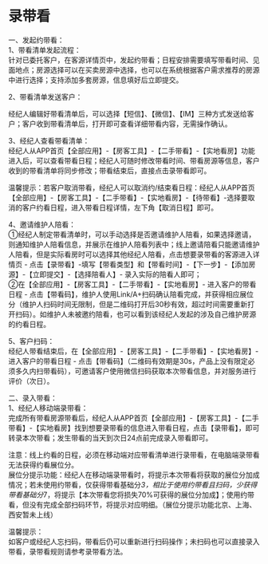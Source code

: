 # 录带看

一、发起约带看：  
1、带看清单发起流程：  
针对已委托客户，在客源详情页中，发起约带看；日程安排需要填写带看时间、见面地点；房源选择可以在买卖房源中选择，也可以在系统根据客户需求推荐的房源中进行选择；支持添加多套房源，信息填好后立即提交。

2、带看清单发送客户：

经纪人编辑好带看清单后，可以选择【短信】、【微信】、【IM】三种方式发送给客户；客户收到带看清单后，打开即可查看详细带看内容，无需操作确认。

3、经纪人查看带看清单：  
经纪人从APP首页【全部应用】-【房客工具】-【二手带看】-【实地看房】功能进入后，可以查看带看日程；经纪人可随时修改带看时间、带看房源等信息，客户收到的带看清单将同步修改；带看结束后，直接点击录带看即可。

温馨提示：若客户取消带看，经纪人可以取消约/结束看日程：经纪人从APP首页【全部应用】-【房客工具】-【二手带看】-【实地看房】-【待带看】-选择要取消的客户约看日程，进入带看日程详情，左下角【取消日程】即可。

4、邀请维护人陪看：  
①经纪人制定带看清单时，可以手动选择是否邀请维护人陪看，如果选择邀请，则通知维护人陪看信息，并展示在维护人陪看列表中；线上邀请陪看只能邀请维护人陪看，但是实际看房时可以选择其他经纪人陪看，点击想要录带看的客源进入详情页 - 点击【录带看】-填写【带看类型】和【带看时间】-【下一步】-【添加房源】-【立即提交】-【选择陪看人】- 录入实际的陪看人即可；  
②在【全部应用】-【房客工具】-【二手带看】-【实地看房】- 进入客户的带看日程 - 点击【带看码】，维护人使用Link/A+扫码确认陪看完成，并获得相应展位分（维护人扫码时间无限制，但是二维码打开后30秒有效，超过时间需要重新打开扫码）。如维护人未被邀约陪看，也可以看到该经纪人发起的涉及自己维护房源的约看日程。

5、客户扫码：  
经纪人带看结束后，在【全部应用】-【房客工具】-【二手带看】-【实地看房】- 进入客户的带看日程 - 点击【带看码】（二维码有效期是30s，产品上没有限定必须多久内扫带看码），可邀请客户使用微信扫码获取本次带看信息，并对服务进行评价（次日）。

二、录入带看：  
1、经纪人移动端录带看：  
完成所有带看房源带看后，经纪人从APP首页【全部应用】-【房客工具】-【二手带看】-【实地看房】找到想要录带看的信息进入带看日程，点击【录带看】，即可转录本次带看；发生带看的当天到次日24点前完成录入带看即可。

注意：线上约看的日程，必须在移动端对应带看清单进行录带看，在电脑端录带看无法获得约看展位分。  
展位分提示功能：经纪人在移动端录带看时，将提示本次带看将获取的展位分加成情况；若未使用约带看，仅获得带看基础分*3，相比于使用约带看且扫码，少获得带看基础分*7，将提示【本次带看您将损失70%可获得的展位分加成】；使用约带看，但没有完成全部扫码环节，将提示对应明细。（展位分提示功能北京、上海、西安暂未上线）

温馨提示：  
如客户或经纪人忘扫码，带看后仍可以重新进行扫码操作；未扫码也可以直接录入带看，录带看规则请参考录带看方法。
